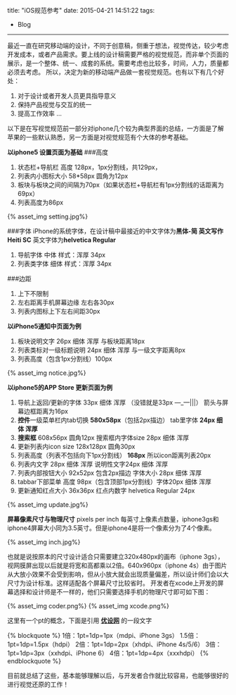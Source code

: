 title: "iOS规范参考"
date: 2015-04-21 14:51:22
tags:
- Blog

---
最近一直在研究移动端的设计，不同于创意稿，侧重于想法，视觉传达，较少考虑开发成本，或者产品需求。要上线的设计稿需要严格的视觉规范，而非单个页面的展示，是一个整体、统一、成套的系统。需要考虑也比较多，时间，人力，质量都必须去考虑。
所以，决定为新的移动端产品做一套视觉规范。也有以下有几个好处：

1. 对于设计或者开发人员更具指导意义
2. 保持产品视觉与交互的统一
3. 提高工作效率
...

以下是在写视觉规范前一部分对iphone几个较为典型界面的总结，一方面是了解苹果的一些默认熟悉，另一方面是对视觉规范有个大体的参考基础。

**以iphone5 设置页面为基础**
###高度                                              
1. 状态栏+导航栏 高度 128px，1px分割线，共129px，
2. 列表内小图标大小 58*58px  圆角为12px
3. 板块与板块之间的间隔为70px（如果状态栏+导航栏有1px分割线的话距离为69px）
4. 列表高度为86px

{% asset_img setting.jpg%}

###字体
iPhone的系统字体，在设计稿中最接近的中文字体为**黑体-简 英文写作Heiti SC** 英文字体为**helvetica Regular**

1. 导航字体 中体 样式：浑厚 34px
2. 列表类字体 细体 样式：浑厚  34px  

###边距
1. 上下不限制
2. 左右距离手机屏幕边缘 左右各30px
3. 列表内图标上下左右间距30px

**以iPhone5通知中页面为例**

1. 板块说明文字 26px 细体 浑厚  与板块距离18px
2. 列表类标对一级标题说明 24px 细体 浑厚 与一级文字距离8px
3. 列表高度（包含1px分割线）100px

{% asset_img notice.jpg%}

**以iphone5的APP Store 更新页面为例**

1. 导航上返回/更新的字体  33px 细体 浑厚 （没错就是33px  —_—|||）  箭头与屏幕边框距离为16px
2. **控件**一级菜单栏内tab切换 **580x58px**（包括2px描边） tab里字体  **24px 细体 浑厚**
3. **搜索框** 608x56px 圆角12px 搜索框内字体size 28px 细体 浑厚
4. 更新列表内icon size 128x128px 圆角30px
5. 列表高度（列表不包括向下1px分割线） **168px**  所以icon距离列表20px 
6. 列表内文字 28px 细体 浑厚 说明性文字24px 细体 浑厚
7. 列表内部按钮大小 92x52px 包含2px描边 字体大小 28px 细体 浑厚
8. tabbar下部菜单 高度 98px（包含顶部1px分割线）字体20px 细体 浑厚
9. 更新通知红点大小 36x36px 红点内数字 helvetica Regular  24px

{% asset_img update.jpg%}




**屏幕像素尺寸与物理尺寸**
pixels per inch 每英寸上像素点数量，iphone3gs和iphone4屏幕大小同为3.5英寸。但是iphone4是将一个像素分为了4个像素。

{% asset_img inch.jpg%}

也就是说按原本的尺寸设计适合只需要建立320x480px的画布（iphone 3gs），视网膜屏出现以后就是将宽和高都乘以2倍。640x960px（iphone 4s）由于图片从大放小效果不会受到影响，但从小放大就会出现质量偏差，所以设计师们会以大尺寸为设计标准。这样适配各个屏幕尺寸比较省时。
开发者在xcode上开发的屏幕选择和设计师是不一样的，他们只需要选择手机的物理尺寸即可如下图：

{% asset_img coder.png%}   {% asset_img xcode.png%}

这里有一个pt的概念，下面是引用 [**优设网**](http://www.uisdc.com/mobile-ui-measurement-guideline) 的一段文字

{% blockquote %}
1倍：1pt=1dp=1px（mdpi、iPhone 3gs）
1.5倍：1pt=1dp=1.5px（hdpi）
2倍：1pt=1dp=2px（xhdpi、iPhone 4s/5/6）
3倍：1pt=1dp=3px（xxhdpi、iPhone 6）
4倍：1pt=1dp=4px（xxxhdpi）
{% endblockquote %}

目前就总结了这些，基本能够理解以后，与开发者合作就比较容易，也能够很好的进行视觉还原的工作！